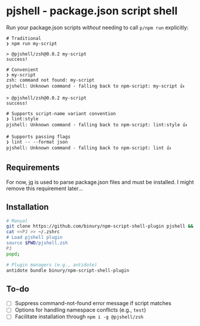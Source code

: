 # pjshell - package.json script shell

Run your package.json scripts _without_ needing to call `p/npm run` explicitly:

```shell
# Traditional
❯ npm run my-script

> @pjshell/zsh@0.0.2 my-script
success!

# Convenient
❯ my-script
zsh: command not found: my-script
pjshell: Unknown command - falling back to npm-script: my-script 👍

> @pjshell/zsh@0.0.2 my-script
success!

# Supports script-name variant convention
❯ lint:style
pjshell: Unknown command - falling back to npm-script: lint:style 👍

# Supports passing flags
❯ lint -- --format json
pjshell: Unknown command - falling back to npm-script: lint 👍

```

## Requirements

For now, [jq](https://jqlang.github.io/jq/) is used to parse package.json files
and must be installed. I might remove this requirement later…

## Installation

```sh
# Manual
git clone https://github.com/binury/npm-script-shell-plugin pjshell && pushd $_;
cat <<PJ >> ~/.zshrc
# Load pjshell plugin
source $PWD/pjshell.zsh
PJ
popd;

# Plugin managers (e.g., antidote)
antidote bundle binury/npm-script-shell-plugin
```

## To-do

- [ ] Suppress command-not-found error message if script matches
- [ ] Options for handling namespace conflicts (e.g., `test`)
- [ ] Facilitate installation through `npm i -g @pjshell/zsh`
